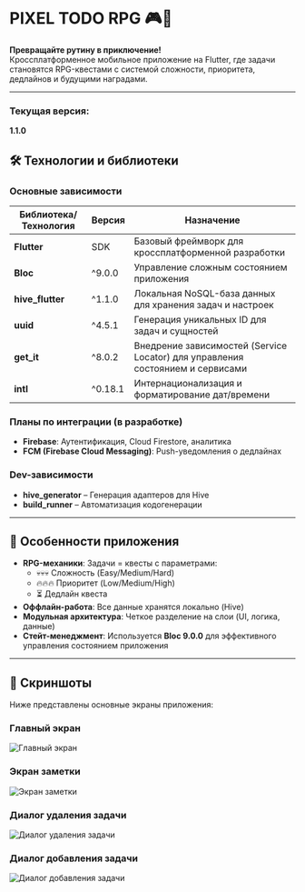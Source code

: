 
# PIXEL TODO RPG 🎮📝  
**Превращайте рутину в приключение!**  
Кроссплатформенное мобильное приложение на Flutter, где задачи становятся RPG-квестами с системой сложности, приоритета, дедлайнов и будущими наградами.

---

### Текущая версия:
**1.1.0**

## 🛠 Технологии и библиотеки

### Основные зависимости
| Библиотека/Технология | Версия | Назначение |
|-----------------------|--------|------------|
| **Flutter**           | SDK    | Базовый фреймворк для кроссплатформенной разработки |
| **Bloc**              | ^9.0.0 | Управление сложным состоянием приложения |
| **hive_flutter**      | ^1.1.0 | Локальная NoSQL-база данных для хранения задач и настроек |
| **uuid**              | ^4.5.1 | Генерация уникальных ID для задач и сущностей |
| **get_it**            | ^8.0.2 | Внедрение зависимостей (Service Locator) для управления состоянием и сервисами |
| **intl**              | ^0.18.1| Интернационализация и форматирование дат/времени |

### Планы по интеграции (в разработке)
- **Firebase**: Аутентификация, Cloud Firestore, аналитика  
- **FCM (Firebase Cloud Messaging)**: Push-уведомления о дедлайнах  

### Dev-зависимости
- **hive_generator** – Генерация адаптеров для Hive  
- **build_runner** – Автоматизация кодогенерации  

---

## 🌟 Особенности приложения
- **RPG-механики**: Задачи = квесты с параметрами:
  - 💀💀💀 Сложность (Easy/Medium/Hard)  
  - 🔥🔥🔥 Приоритет (Low/Medium/High)  
  - ⏳ Дедлайн квеста
- **Оффлайн-работа**: Все данные хранятся локально (Hive)  
- **Модульная архитектура**: Четкое разделение на слои (UI, логика, данные)  
- **Стейт-менеджмент**: Используется **Bloc 9.0.0** для эффективного управления состоянием приложения  

---

## 📸 Скриншоты

Ниже представлены основные экраны приложения:

### Главный экран
![Главный экран](assets/screenshots/main_screenshot.jpg)

### Экран заметки
![Экран заметки](assets\screenshots\note_screenshot.jpg)

### Диалог удаления задачи
![Диалог удаления задачи](assets\screenshots\delete_task_screenshot.jpg)

### Диалог добавления задачи
![Диалог добавления задачи](assets\screenshots\add_task_screenshot.jpg)
